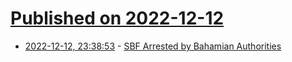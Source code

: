 # [Published on 2022-12-12](index.md)

* [2022-12-12, 23:38:53](https://news.ycombinator.com/item?id=33962083) - [SBF Arrested by Bahamian Authorities](https://twitter.com/tier10k/status/1602446984090107905)
